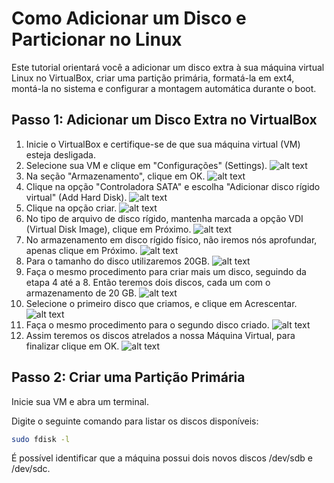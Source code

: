 # Como Adicionar um Disco e Particionar no Linux

Este tutorial orientará você a adicionar um disco extra à sua máquina virtual Linux no VirtualBox, criar uma partição primária, formatá-la em ext4, montá-la no sistema e configurar a montagem automática durante o boot.

## Passo 1: Adicionar um Disco Extra no VirtualBox

1. Inicie o VirtualBox e certifique-se de que sua máquina virtual (VM) esteja desligada.
2. Selecione sua VM e clique em "Configurações" (Settings).
![alt text](imagens/imagem1.png)
3. Na seção "Armazenamento", clique em OK.
![alt text](imagens/imagem2.png)
4. Clique na opção "Controladora SATA" e escolha "Adicionar disco rígido virtual" (Add Hard Disk).
![alt text](imagens/imagem3.png)
5. Clique na opção criar.
![alt text](imagens/imagem4.png)
6. No tipo de arquivo de disco rígido, mantenha marcada a opção VDI (Virtual Disk Image), clique em Próximo.
![alt text](imagens/imagem5.png)
7. No armazenamento em disco rígido físico, não iremos nós aprofundar, apenas clique em Próximo.
![alt text](imagens/imagem6.png)
8. Para o tamanho do disco utilizaremos 20GB.
![alt text](imagens/imagem7.png)
9. Faça o mesmo procedimento para criar mais um disco, seguindo da etapa 4 até a 8. Então teremos dois discos, cada um com o armazenamento de 20 GB.
![alt text](imagens/imagem8.png)
10. Selecione o primeiro disco que criamos, e clique em Acrescentar.
![alt text](imagens/imagem9.png)
11. Faça o mesmo procedimento para o segundo disco criado.
![alt text](imagens/imagem10.png)
12. Assim teremos os discos atrelados a nossa Máquina Virtual, para finalizar clique em OK.
![alt text](imagens/imagem11.png)

## Passo 2: Criar uma Partição Primária

Inicie sua VM e abra um terminal.

Digite o seguinte comando para listar os discos disponíveis:
```bash
sudo fdisk -l
```

É possível identificar que a máquina possui dois novos discos /dev/sdb e /dev/sdc.
